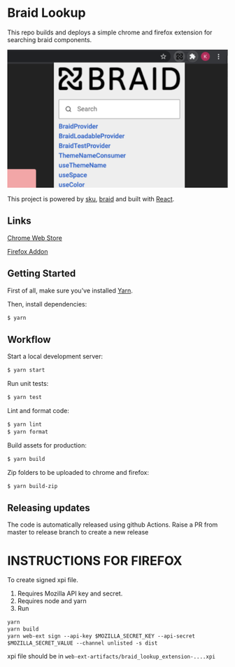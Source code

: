 # Braid Lookup

This repo builds and deploys a simple chrome and firefox extension for searching braid components.

![screenshot of chrome extension](./public/screenshot_real.png)

This project is powered by [sku](https://github.com/seek-oss/sku), [braid](https://github.com/seek-oss/braid-design-system) and built with [React](https://facebook.github.io/react).

## Links

[Chrome Web Store](https://chrome.google.com/webstore/detail/braid-lookup-extension/djejlpbhhhhidocammjkigbcpdcggmgj)

[Firefox Addon](https://addons.mozilla.org/en-US/firefox/addon/braid-lookup-extension)

## Getting Started

First of all, make sure you&#39;ve installed [Yarn](https://yarnpkg.com).

Then, install dependencies:

```bash
$ yarn
```

## Workflow

Start a local development server:

```bash
$ yarn start
```

Run unit tests:

```bash
$ yarn test
```

Lint and format code:

```bash
$ yarn lint
$ yarn format
```

Build assets for production:

```bash
$ yarn build
```

Zip folders to be uploaded to chrome and firefox:

```bash
$ yarn build-zip
```

## Releasing updates

The code is automatically released using github Actions.
Raise a PR from master to release branch to create a new release

# INSTRUCTIONS FOR FIREFOX

To create signed xpi file.

1. Requires Mozilla API key and secret.
1. Requires node and yarn
1. Run

```
yarn
yarn build
yarn web-ext sign --api-key $MOZILLA_SECRET_KEY --api-secret $MOZILLA_SECRET_VALUE --channel unlisted -s dist
```

xpi file should be in `web-ext-artifacts/braid_lookup_extension-....xpi`
